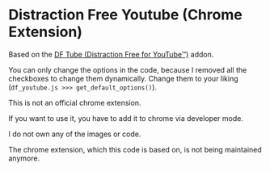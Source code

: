 # Distraction Free Youtube (Chrome Extension)

Based on the [DF Tube (Distraction Free for YouTube™)](https://chrome.google.com/webstore/detail/df-tube-distraction-free/mjdepdfccjgcndkmemponafgioodelna) addon.

You can only change the options in the code, because I removed all the checkboxes to change them dynamically. 
Change them to your liking (``` df_youtube.js >>> get_default_options() ```).

This is not an official chrome extension.

If you want to use it, you have to add it to chrome via developer mode.

I do not own any of the images or code.

The chrome extension, which this code is based on, is not being maintained anymore. 


